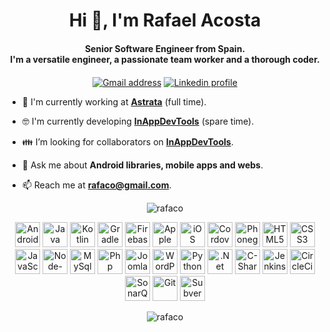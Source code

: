 <h1 align="center">Hi 👋, I'm Rafael Acosta</h1>
<h4 align="center">Senior Software Engineer from Spain.</br>I'm a versatile engineer, a passionate team worker and a thorough coder.</h4>

<p align="center">   
   <a href="mailto:rafaco@gmail.com" target="blank"><img align="center" src="https://img.shields.io/badge/gmail-%23D14836.svg?&style=for-the-badge&logo=gmail&logoColor=white" alt="Gmail address" /></a>
   <a href="https://linkedin.com/in/rafaco" target="blank"><img align="center" src="https://img.shields.io/badge/linkedin-%230077B5.svg?&style=for-the-badge&logo=linkedin&logoColor=white" alt="Linkedin profile" /></a>
</p>

- :necktie: I'm currently working at [**Astrata**](https://www.astrata.eu/) (full time).

- :nerd_face: I'm currently developing [**InAppDevTools**](https://github.com/rafaco/InAppDevTools) (spare time).

- :family: I’m looking for collaborators on [**InAppDevTools**](https://github.com/rafaco/InAppDevTools).

- 💬 Ask me about **Android libraries, mobile apps and webs**.

- 📫 Reach me at [**rafaco@gmail.com**](mailto:rafaco@gmail.com).


<p align="center">
   <img src="https://github-readme-stats.vercel.app/api?username=rafaco&show_icons=true" alt="rafaco" />
   <!--<img src="https://github-readme-stats.vercel.app/api/top-langs/?username=rafaco&layout=compact&hide=html" alt="rafaco" /> -->
</p>

<p align="center">
   <img src="https://cdn.svgporn.com/logos/android-icon.svg" alt="Android" width="40" height="40"/>
   <img src="https://cdn.svgporn.com/logos/java.svg" alt="Java" width="40" height="40"/>
   <img src="https://cdn.svgporn.com/logos/kotlin.svg" alt="Kotlin" width="40" height="40"/>
   <img src="https://cdn.svgporn.com/logos/gradle.svg" alt="Gradle" width="40" height="40"/>
   <img src="https://cdn.svgporn.com/logos/firebase.svg" alt="Firebase" width="40" height="40"/>
   <img src="https://cdn.svgporn.com/logos/apple.svg" alt="Apple" width="40" height="40"/>
   <img src="https://cdn.svgporn.com/logos/ios.svg" alt="iOS" width="40" height="40"/>
   <img src="https://cdn.svgporn.com/logos/cordova.svg" alt="Cordova" width="40" height="40"/>
   <img src="https://cdn.svgporn.com/logos/phonegap.svg" alt="Phonegap" width="40" height="40"/>
   <img src="https://cdn.svgporn.com/logos/html-5.svg" alt="HTML5" width="40" height="40"/>
   <img src="https://cdn.svgporn.com/logos/css-3.svg" alt="CSS3" width="40" height="40"/>
   <img src="https://cdn.svgporn.com/logos/javascript.svg" alt="JavaScript" width="40" height="40"/>
   <img src="https://cdn.svgporn.com/logos/nodejs.svg" alt="Node-JS" width="40" height="40"/>
   <img src="https://cdn.svgporn.com/logos/mysql.svg" alt="MySql" width="40" height="40"/>
   <img src="https://cdn.svgporn.com/logos/php.svg" alt="Php" width="40" height="40"/>
   <img src="https://cdn.svgporn.com/logos/joomla.svg" alt="Joomla" width="40" height="40"/>
   <img src="https://cdn.svgporn.com/logos/wordpress.svg" alt="WordPress" width="40" height="40"/>
   <img src="https://cdn.svgporn.com/logos/python.svg" alt="Python" width="40" height="40"/>
   <img src="https://cdn.svgporn.com/logos/dotnet.svg" alt=".Net" width="40" height="40"/>
   <img src="https://cdn.svgporn.com/logos/c-sharp.svg" alt="C-Sharp" width="40" height="40"/>
   <img src="https://cdn.svgporn.com/logos/jenkins.svg" alt="Jenkins" width="40" height="40"/>
   <img src="https://cdn.svgporn.com/logos/circleci.svg" alt="CircleCi" width="40" height="40"/>
   <img src="https://cdn.svgporn.com/logos/sonarqube.svg" alt="SonarQube" width="40" height="40"/>
   <img src="https://cdn.svgporn.com/logos/git.svg" alt="Git" width="40" height="40"/>
   <img src="https://cdn.svgporn.com/logos/subversion.svg" alt="Subversion" width="40" height="40"/>
</p>

<p align="center">
   <img src="https://komarev.com/ghpvc/?username=rafaco" alt="rafaco" />
</p>
